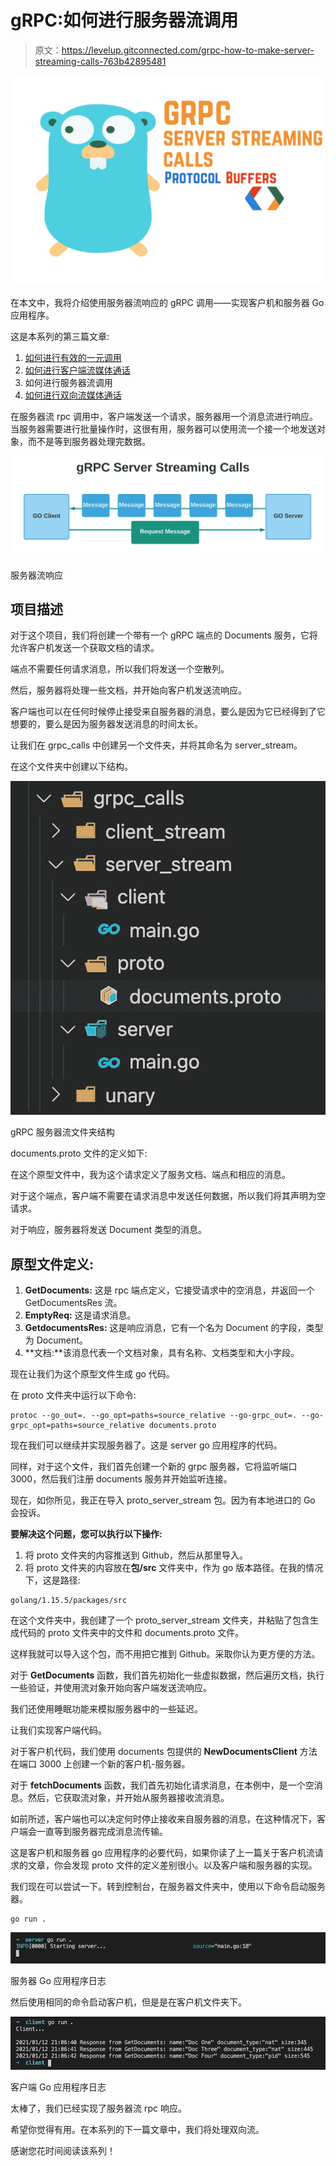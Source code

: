 # gRPC:如何进行服务器流调用

> 原文：<https://levelup.gitconnected.com/grpc-how-to-make-server-streaming-calls-763b42895481>

![](img/55abee5202743d06d858cec817d916e7.png)

在本文中，我将介绍使用服务器流响应的 gRPC 调用——实现客户机和服务器 Go 应用程序。

这是本系列的第三篇文章:

1.  [如何进行有效的一元调用](/grpc-how-to-make-effective-unary-calls-4c9fa68cd9d5)
2.  [如何进行客户端流媒体通话](/grpc-how-to-make-client-streaming-calls-5c731197585)
3.  如何进行服务器流调用
4.  [如何进行双向流媒体通话](/grpc-how-to-make-bi-directional-streaming-calls-70b4a0569b5b)

在服务器流 rpc 调用中，客户端发送一个请求，服务器用一个消息流进行响应。当服务器需要进行批量操作时，这很有用，服务器可以使用流一个接一个地发送对象，而不是等到服务器处理完数据。

![](img/43caf1ae7fa416ac7b5c7d16240edab0.png)

服务器流响应

## 项目描述

对于这个项目，我们将创建一个带有一个 gRPC 端点的 Documents 服务，它将允许客户机发送一个获取文档的请求。

端点不需要任何请求消息，所以我们将发送一个空散列。

然后，服务器将处理一些文档，并开始向客户机发送流响应。

客户端也可以在任何时候停止接受来自服务器的消息，要么是因为它已经得到了它想要的，要么是因为服务器发送消息的时间太长。

让我们在 grpc_calls 中创建另一个文件夹，并将其命名为 server_stream。

在这个文件夹中创建以下结构。

![](img/e146ee9cc716cebc97e17cfa920b66ee.png)

gRPC 服务器流文件夹结构

documents.proto 文件的定义如下:

在这个原型文件中，我为这个请求定义了服务文档、端点和相应的消息。

对于这个端点，客户端不需要在请求消息中发送任何数据，所以我们将其声明为空请求。

对于响应，服务器将发送 Document 类型的消息。

## 原型文件定义:

1.  **GetDocuments:** 这是 rpc 端点定义，它接受请求中的空消息，并返回一个 GetDocumentsRes 流。
2.  **EmptyReq:** 这是请求消息。
3.  **GetdocumentsRes:** 这是响应消息，它有一个名为 Document 的字段，类型为 Document。
4.  **文档:**该消息代表一个文档对象，具有名称、文档类型和大小字段。

现在让我们为这个原型文件生成 go 代码。

在 proto 文件夹中运行以下命令:

```
protoc --go_out=. --go_opt=paths=source_relative --go-grpc_out=. --go-grpc_opt=paths=source_relative documents.proto
```

现在我们可以继续并实现服务器了。这是 server go 应用程序的代码。

同样，对于这个文件，我们首先创建一个新的 grpc 服务器，它将监听端口 3000，然后我们注册 documents 服务并开始监听连接。

现在，如你所见，我正在导入 proto_server_stream 包。因为有本地进口的 Go 会投诉。

**要解决这个问题，您可以执行以下操作:**

1.  将 proto 文件夹的内容推送到 Github，然后从那里导入。
2.  将 proto 文件夹的内容放在**包/src** 文件夹中，作为 go 版本路径。在我的情况下，这是路径:

```
golang/1.15.5/packages/src
```

在这个文件夹中，我创建了一个 proto_server_stream 文件夹，并粘贴了包含生成代码的 proto 文件夹中的文件和 documents.proto 文件。

这样我就可以导入这个包，而不用把它推到 Github。采取你认为更方便的方法。

对于 **GetDocuments** 函数，我们首先初始化一些虚拟数据，然后遍历文档，执行一些验证，并使用流对象开始向客户端发送流响应。

我们还使用睡眠功能来模拟服务器中的一些延迟。

让我们实现客户端代码。

对于客户机代码，我们使用 documents 包提供的 **NewDocumentsClient** 方法在端口 3000 上创建一个新的客户机-服务器。

对于 **fetchDocuments** 函数，我们首先初始化请求消息，在本例中，是一个空消息。然后，它获取流对象，并开始从服务器接收流消息。

如前所述，客户端也可以决定何时停止接收来自服务器的消息，在这种情况下，客户端会一直等到服务器完成消息流传输。

这是客户机和服务器 go 应用程序的必要代码，如果你读了上一篇关于客户机流请求的文章，你会发现 proto 文件的定义差别很小。以及客户端和服务器的实现。

我们现在可以尝试一下。转到控制台，在服务器文件夹中，使用以下命令启动服务器。

```
go run .
```

![](img/b5ef4343f90c1984555e583bab547987.png)

服务器 Go 应用程序日志

然后使用相同的命令启动客户机，但是是在客户机文件夹下。

![](img/601be5199c62815022e25b9f7a852c12.png)

客户端 Go 应用程序日志

太棒了，我们已经实现了服务器流 rpc 响应。

希望你觉得有用。在本系列的下一篇文章中，我们将处理双向流。

感谢您花时间阅读该系列！